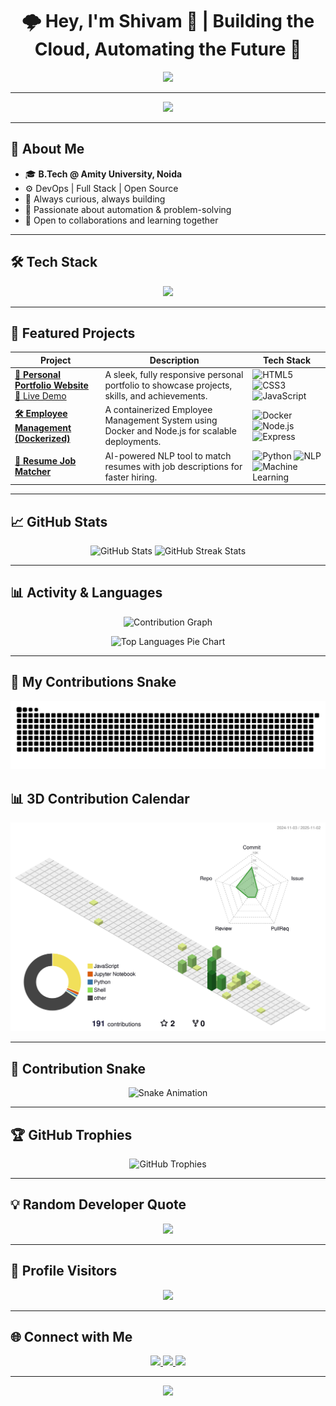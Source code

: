 <h1 align="center">🌩️ Hey, I'm Shivam 👋 | Building the Cloud, Automating the Future 🚀</h1>

<p align="center">
<img src="https://readme-typing-svg.herokuapp.com?font=Fira+Code&size=24&pause=1000&color=F7004C&center=true&vCenter=true&width=600&height=80&lines=DevOps+Engineer+in+Progress...;Full+Stack+Explorer;Cloud+Enthusiast+☁;Lifelong+Learner+📚;Open+Source+Contributor+💻" />
</p>

---

<p align="center">
  <img src="https://capsule-render.vercel.app/api?type=waving&color=0:1a1a1a,100:ff005c&height=150&section=header&text=☁%20Automating%20the%20Cloud%2C%20One%20Commit%20at%20a%20Time%20🚀&fontColor=ffffff&fontSize=30&animation=fadeIn" />
</p>

---

## 🚀 About Me

- 🎓 **B.Tech @ Amity University, Noida**
- ⚙️ DevOps | Full Stack | Open Source
- 🌱 Always curious, always building
- 🧠 Passionate about automation & problem-solving
- 🤝 Open to collaborations and learning together

---

## 🛠 Tech Stack

<p align="center">
  <img src="https://skillicons.dev/icons?i=aws,azure,gcp,docker,kubernetes,linux,python,js,nodejs,react,html,css,git,github,mongodb,mysql,vscode,terraform" />
</p>

---

## 📂 Featured Projects

<div align="center">

| Project | Description | Tech Stack |
|---------|-------------|------------|
| **[🚀 Personal Portfolio Website](https://github.com/Shivam8286/personal-portfolio-website)**<br>[🔗 Live Demo](https://shivam8286.github.io/personal-portfolio-website/) | A sleek, fully responsive personal portfolio to showcase projects, skills, and achievements. | ![HTML5](https://img.shields.io/badge/HTML5-%23E34F26.svg?logo=html5&logoColor=white) ![CSS3](https://img.shields.io/badge/CSS3-%231572B6.svg?logo=css3&logoColor=white) ![JavaScript](https://img.shields.io/badge/JavaScript-%23F7DF1E.svg?logo=javascript&logoColor=black) |
| **[🛠 Employee Management (Dockerized)](https://github.com/Shivam8286/Employee-Management-Docker)** | A containerized Employee Management System using Docker and Node.js for scalable deployments. | ![Docker](https://img.shields.io/badge/Docker-%230db7ed.svg?logo=docker&logoColor=white) ![Node.js](https://img.shields.io/badge/Node.js-%23339933.svg?logo=node.js&logoColor=white) ![Express](https://img.shields.io/badge/Express.js-%23404d59.svg?logo=express&logoColor=white) |
| **[🤖 Resume Job Matcher](https://github.com/Shivam8286/resume-job-matcher)** | AI-powered NLP tool to match resumes with job descriptions for faster hiring. | ![Python](https://img.shields.io/badge/Python-%233776AB.svg?logo=python&logoColor=white) ![NLP](https://img.shields.io/badge/NLP-%2300BFFF.svg) ![Machine Learning](https://img.shields.io/badge/Machine%20Learning-%23FF6F00.svg) |

</div>

---

## 📈 GitHub Stats

<p align="center">
  <img src="https://github-readme-stats.vercel.app/api?username=Shivam8286&show_icons=true&theme=radical&count_private=true&hide_border=true&border_radius=10" width="48%" alt="GitHub Stats" />
  <img src="https://github-readme-streak-stats.herokuapp.com/?user=Shivam8286&theme=radical&hide_border=true&border_radius=10" width="48%" alt="GitHub Streak Stats" />
</p>

---

## 📊 Activity & Languages

<p align="center">
  <img src="https://github-readme-activity-graph.vercel.app/graph?username=Shivam8286&theme=github-dark&hide_border=true&area=true" alt="Contribution Graph" />
</p>

<p align="center">
  <img src="https://github-readme-stats.vercel.app/api/top-langs/?username=Shivam8286&layout=pie&theme=radical&hide_border=true&border_radius=10" alt="Top Languages Pie Chart" />
</p>

---
## 🐍 My Contributions Snake
![Snake animation](https://raw.githubusercontent.com/Shivam8286/Shivam8286/output/dist/snake.svg)

## 📊 3D Contribution Calendar

![3D Calendar](https://raw.githubusercontent.com/Shivam8286/Shivam8286/output/dist/profile-green.svg)






---

## 🐍 Contribution Snake

<p align="center">
  <img src="https://raw.githubusercontent.com/Shivam8286/Shivam8286/output/github-contribution-grid-snake-dark.svg" alt="Snake Animation" />
</p>

---

## 🏆 GitHub Trophies

<p align="center">
  <img src="https://github-profile-trophy.vercel.app/?username=Shivam8286&theme=radical&no-frame=true&margin-w=10&row=1" alt="GitHub Trophies" />
</p>

---

## 💡 Random Developer Quote

<p align="center">
  <img src="https://quotes-github-readme.vercel.app/api?type=horizontal&theme=radical" />
</p>

---

## 👀 Profile Visitors

<p align="center">
  <img src="https://komarev.com/ghpvc/?username=Shivam8286&color=F7004C&style=flat-square&label=Profile+Views" />
</p>

---

## 🌐 Connect with Me

<p align="center">
  <a href="https://github.com/Shivam8286">
    <img src="https://img.shields.io/badge/GitHub-%23181717.svg?style=for-the-badge&logo=github&logoColor=white" />
  </a>
  <a href="https://linkedin.com/in/YOUR_LINK_HERE">
    <img src="https://img.shields.io/badge/LinkedIn-%230077B5.svg?style=for-the-badge&logo=linkedin&logoColor=white" />
  </a>
  <a href="mailto:your.email@example.com">
    <img src="https://img.shields.io/badge/Email-D14836?style=for-the-badge&logo=gmail&logoColor=white" />
  </a>
</p>

---

<p align="center">
  <img src="https://capsule-render.vercel.app/api?type=waving&color=0:1a1a1a,100:ff005c&height=150&section=footer" />
</p>
